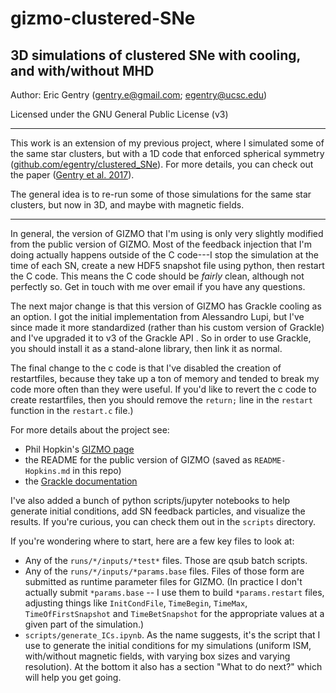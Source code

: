 # gizmo-clustered-SNe
3D simulations of clustered SNe with cooling, and with/without MHD
-------

Author: Eric Gentry   (gentry.e@gmail.com; egentry@ucsc.edu)   

Licensed under the GNU General Public License (v3)

-------

This work is an extension of my previous project, where I simulated some of the same star clusters, but with a 1D code that enforced spherical symmetry ([github.com/egentry/clustered_SNe](github.com/egentry/clustered_SNe)). For more details, you can check out the paper ([Gentry et al. 2017](http://adsabs.harvard.edu/abs/2017MNRAS.465.2471G)). 

The general idea is to re-run some of those simulations for the same star clusters, but now in 3D, and maybe with magnetic fields.

-------

In general, the version of GIZMO that I'm using is only very slightly modified from the public version of GIZMO.  Most of the feedback injection that I'm doing actually happens outside of the C code---I stop the simulation at the time of each SN, create a new HDF5 snapshot file using python, then restart the C code.  This means the C code should be _fairly_ clean, although not perfectly so.  Get in touch with me over email if you have any questions. 

The next major change is that this version of GIZMO has Grackle cooling as an option. I got the initial implementation from Alessandro Lupi, but I've since made it more standardized (rather than his custom version of Grackle) and I've upgraded it to v3 of the Grackle API
. So in order to use Grackle, you should install it as a stand-alone library, then link it as normal.

The final change to the c code is that I've disabled the creation of restartfiles, because they take up a ton of memory and tended to break my code more often than they were useful. If you'd like to revert the c code to create restartfiles, then you should remove the `return;` line in the `restart` function in the `restart.c` file.)

For more details about the project see:
 - Phil Hopkin's [GIZMO page](http://www.tapir.caltech.edu/~phopkins/Site/GIZMO.html)
 - the README for the public version of GIZMO (saved as `README-Hopkins.md` in this repo)
 - the [Grackle documentation](grackle.readthedocs.io)

I've also added a bunch of python scripts/jupyter notebooks to help generate initial conditions, add SN feedback particles, and visualize the results.  If you're curious, you can check them out in the `scripts` directory.

If you're wondering where to start, here are a few key files to look at:
 - Any of the `runs/*/inputs/*test*` files. Those are qsub batch scripts.
 - Any of the `runs/*/inputs/*params.base` files. Files of those form are submitted as runtime parameter files for GIZMO. (In practice I don't actually submit `*params.base` -- I use them to build `*params.restart` files, adjusting things like `InitCondFile`, `TimeBegin`, `TimeMax`, `TimeOfFirstSnapshot` and `TimeBetSnapshot` for the appropriate values at a given part of the simulation.)
 - `scripts/generate_ICs.ipynb`. As the name suggests, it's the script that I use to generate the initial conditions for my simulations (uniform ISM, with/without magnetic fields, with varying box sizes and varying resolution).  At the bottom it also has a section "What to do next?" which will help you get going.

